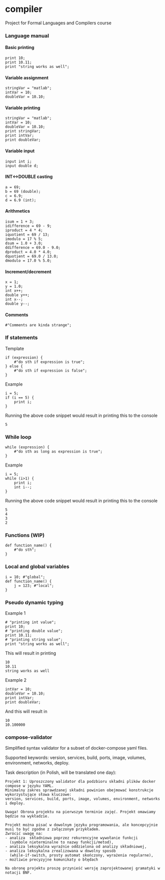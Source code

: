 # compiler
Project for Formal Languages and Compilers course

### Language manual
#### Basic printing
```
print 10;
print 10.11;
print "string works as well";
```
#### Variable assignment
```
stringVar = "matlab";
intVar = 10;
doubleVar = 10.10;
```

#### Variable printing
```
stringVar = "matlab";
intVar = 10;
doubleVar = 10.10;
print stringVar;
print intVar;
print doubleVar;
```

#### Variable input
```
input int i;
input double d;
```

#### INT<->DOUBLE casting
```
a = 69;
b = 69 (double);
c = 6.9;
d = 6.9 (int);
```

#### Arithmetics
```
isum = 1 + 3;
idifference = 69 - 9;
iproduct = 4 * 4;
iquotient = 69 / 13;
imodulo = 17 % 5;
dsum = 1.0 + 3.0;
ddifference = 69.0 - 9.0;
dproduct = 4.0 * 4.0;
dquotient = 69.0 / 13.0;
dmodulo = 17.0 % 5.0;
```

#### Increment/decrement
```
x = 1;
y = 1.0;
int x++;
double y++;
int x--;
double y--;
```

#### Comments
```
#"Comments are kinda strange";
```

### If statements

Template
```
if (expression) {
    #"do sth if expression is true";
} else {
    #"do sth if expression is false";
}
```
Example
```
i = 5;
if (i == 5) {
    print i;
}
```
Running the above code snippet would result in printing this to the console
```
5
```

### While loop
```
while (expression) {
    #"do sth as long as expression is true";
}
```

Example
```
i = 5;
while (i>1) {
    print i;
    int i--;
}
```
Running the above code snippet would result in printing this to the console
```
5
4
3
2
```


### Functions (WIP)
```
def function_name() {
    #"do sth";
}
```

### Local and global variables
```
i = 10; #"global";
def function_name() {
    j = 123; #"local";
}
```

### Pseudo dynamic typing 

Example 1
```
# "printing int value";
print 10;
# "printing double value";
print 10.11;
# "printing string value";
print "string works as well";
```
This will result in printing
```
10
10.11
string works as well
```

Example 2
```
intVar = 10;
doubleVar = 10.10;
print intVar;
print doubleVar;
```
And this will result in
```
10
10.100000
```

### compose-validator
Simplified syntax validator for a subset of docker-compose yaml files.

Supported keywords: version, services, build, ports, image, volumes, environment, networks, deploy.

Task description (in Polish, will be translated one day):
```
Projekt 1: Uproszczony walidator dla podzbioru składni plików docker compose w języku YAML. 
Minimalny zakres sprawdzanej składni powinien obejmować konstrukcje wykorzystujące słowa kluczowe: 
version, services, build, ports, image, volumes, environment, networks i deploy.

Uwaga! Obrona projektu na pierwszym terminie zajęć. Projekt omawiamy będzie na wykładzie.

Projekt można pisać w dowolnym języku programowania, ale koncepcyjnie musi to być zgodne z załączonym przykładem. 
Zwrócić uwagę na:
- analiza  składniowa poprzez rekurencyjne wywołanie funkcji 
  (symbole nieterminalne to nazwy funkcji/metod),
- analiza leksykalna wyraźnie oddzielona od analizy składniowej,
- analiza leksykalna zrealizowana w dowolny sposób 
  (while-if-switch, prosty automat skończony, wyrażenia regularne),
- możliwie precyzyjne komunikaty o błędach

Na obronę projektu proszę przynieść wersję zaprojektowanej gramatyki w notacji BNF.
```
